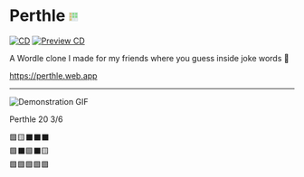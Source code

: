 # Perthle ![Favicon](web/favicon.png) 

[![CD](https://github.com/Alecadabra/perthle/actions/workflows/deploy_main.yml/badge.svg)](https://github.com/Alecadabra/perthle/actions/workflows/deploy_main.yml) [![Preview CD](https://github.com/Alecadabra/perthle/actions/workflows/deploy_preview.yml/badge.svg)](https://github.com/Alecadabra/perthle/actions/workflows/deploy_preview.yml)

A Wordle clone I made for my friends where you guess inside joke words 🥰

https://perthle.web.app

***

![Demonstration GIF](https://imgur.com/WRKisYn.gif)

Perthle 20 3/6

🟩🟨⬛⬛⬛<br>🟩⬛🟩⬛🟨<br>🟩🟩🟩🟩🟩

